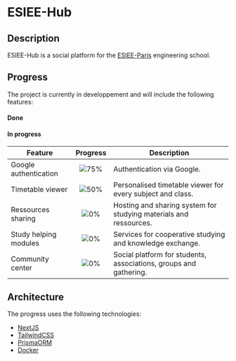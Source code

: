 # ESIEE-Hub

## Description
ESIEE-Hub is a social platform for the [ESIEE-Paris](https://www.esiee.fr/) engineering school.

## Progress
The project is currently in developpement and will include the following features:
#### Done

#### In progress
| Feature                | Progress                                | Description                                                        |
|------------------------|:---------------------------------------:|--------------------------------------------------------------------|
| Google authentication  |  ![75%](https://progress-bar.dev/75)    | Authentication via Google.         |
| Timetable viewer       |  ![50%](https://progress-bar.dev/50)    | Personalised timetable viewer for every subject and class.         |
| Ressources sharing     |  ![0%](https://progress-bar.dev/0)      | Hosting and sharing system for studying materials and ressources.  |
| Study helping modules  |  ![0%](https://progress-bar.dev/0)      | Services for cooperative studying and knowledge exchange.          |
| Community center       |  ![0%](https://progress-bar.dev/0)      | Social platform for students, associations, groups and gathering.  |

## Architecture
The progress uses the following technologies:
- [NextJS](https://nextjs.org/)
- [TailwindCSS](https://tailwindcss.com/)
- [PrismaORM](https://www.prisma.io/)
- [Docker](https://www.docker.com/)
